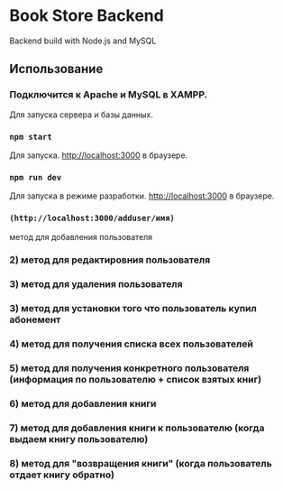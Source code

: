 # Book Store Backend
 Backend build with Node.js and MySQL

## Использование

### Подключится к Apache и MySQL в XAMPP.
Для запуска сервера и базы данных.

### `npm start`
Для запуска.
[http://localhost:3000](http://localhost:3000) в браузере.

### `npm run dev`
Для запуска в режиме разработки.
[http://localhost:3000](http://localhost:3000) в браузере.

### `(http://localhost:3000/adduser/имя)`
метод для добавления пользователя

### 2) метод для редактировния пользователя

### 3) метод для удаления пользователя

### 3) метод для установки того что пользователь купил абонемент

### 4) метод для получения списка всех пользователей

### 5) метод для получения конкретного пользователя (информация по пользователю + список взятых книг)

### 6) метод для добавления книги

### 7) метод для добавления книги к пользователю (когда выдаем книгу пользователю)

### 8) метод для "возвращения книги" (когда пользователь отдает книгу обратно)
